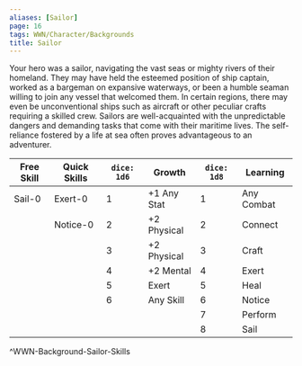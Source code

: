 ```yaml
---
aliases: [Sailor]
page: 16
tags: WWN/Character/Backgrounds
title: Sailor
---
```


Your hero was a sailor, navigating the vast seas or mighty rivers of their homeland. They may have held the esteemed position of ship captain, worked as a bargeman on expansive waterways, or been a humble seaman willing to join any vessel that welcomed them. In certain regions, there may even be unconventional ships such as aircraft or other peculiar crafts requiring a skilled crew. Sailors are well-acquainted with the unpredictable dangers and demanding tasks that come with their maritime lives. The self-reliance fostered by a life at sea often proves advantageous to an adventurer.

| Free Skill | Quick Skills | `dice: 1d6` | Growth      | `dice: 1d8` | Learning   |
|------------|--------------|-------------|-------------|-------------|------------|
| Sail-0     | Exert-0      | 1           | +1 Any Stat | 1           | Any Combat |
|            | Notice-0     | 2           | +2 Physical | 2           | Connect    |
|            |              | 3           | +2 Physical | 3           | Craft      |
|            |              | 4           | +2 Mental   | 4           | Exert      |
|            |              | 5           | Exert       | 5           | Heal       |
|            |              | 6           | Any Skill   | 6           | Notice     |
|            |              |             |             | 7           | Perform    |
|            |              |             |             | 8           | Sail       |
^WWN-Background-Sailor-Skills
